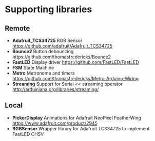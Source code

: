 # Supporting libraries

## Remote
* **Adafruit_TCS34725** RGB Sensor https://github.com/adafruit/Adafruit_TCS34725
* **Bounce2** Button debouncing https://github.com/thomasfredericks/Bounce2
* **FastLED** Display driver https://github.com/FastLED/FastLED
* **FSM** State Machine
* **Metro** Metronome and timers https://github.com/thomasfredericks/Metro-Arduino-Wiring
* **Streaming** Support for Serial << streaming operator http://arduiniana.org/libraries/streaming/


## Local
* **PickerDisplay** Animations for Adafruit NeoPixel FeatherWing https://www.adafruit.com/product/2945
* **RGBSensor** Wrapper library for Adafruit TCS34725 to implement FastLED CHSV
